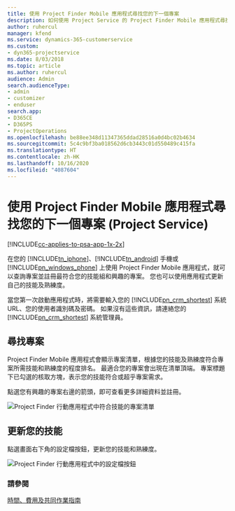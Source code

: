```yaml
---
title: 使用 Project Finder Mobile 應用程式尋找您的下一個專案
description: 如何使用 Project Service 的 Project Finder Mobile 應用程式尋找您的下一個專案
author: ruhercul
manager: kfend
ms.service: dynamics-365-customerservice
ms.custom:
- dyn365-projectservice
ms.date: 8/03/2018
ms.topic: article
ms.author: ruhercul
audience: Admin
search.audienceType:
- admin
- customizer
- enduser
search.app:
- D365CE
- D365PS
- ProjectOperations
ms.openlocfilehash: be88ee348d11347365ddad28516a0d4bc02b4634
ms.sourcegitcommit: 5c4c9bf3ba018562d6cb3443c01d550489c415fa
ms.translationtype: HT
ms.contentlocale: zh-HK
ms.lasthandoff: 10/16/2020
ms.locfileid: "4087604"
---
```

# <a name="find-your-next-project-with-the-project-finder-mobile-app-project-service"></a>使用 Project Finder Mobile 應用程式尋找您的下一個專案 (Project Service)

[!INCLUDE[cc-applies-to-psa-app-1x-2x](../includes/cc-applies-to-psa-app-1x-2x.md)]

在您的 [!INCLUDE[tn_iphone](../includes/tn-iphone.md)]、[!INCLUDE[tn_android](../includes/tn-android.md)] 手機或 [!INCLUDE[pn_windows_phone](../includes/pn-windows-phone.md)] 上使用 Project Finder Mobile 應用程式，就可以查詢專案並註冊最符合您的技能組和興趣的專案。 您也可以使用應用程式更新自己的技能及熟練度。  
  
 當您第一次啟動應用程式時，將需要輸入您的 [!INCLUDE[pn_crm_shortest](../includes/pn-crm-shortest.md)] 系統 URL、您的使用者識別碼及密碼。 如果沒有這些資訊，請連絡您的 [!INCLUDE[pn_crm_shortest](../includes/pn-crm-shortest.md)] 系統管理員。  
  
## <a name="find-a-project"></a>尋找專案  
 Project Finder Mobile 應用程式會顯示專案清單，根據您的技能及熟練度符合專案所需技能和熟練度的程度排名。 最適合您的專案會出現在清單頂端。 專案標題下已勾選的核取方塊，表示您的技能符合或超乎專案需求。  
  
 點選您有興趣的專案右邊的箭頭，即可查看更多詳細資料並註冊。  
  
 ![Project Finder 行動應用程式中符合技能的專案清單](../psa/media/project-service-project-finder-list.png "Project Finder 行動應用程式中符合技能的專案清單")  
  
## <a name="update-your-skills"></a>更新您的技能  
 點選畫面右下角的設定檔按鈕，更新您的技能和熟練度。  
  
 ![Project Finder 行動應用程式中的設定檔按鈕](../psa/media/project-service-project-finder-profile.png "Project Finder 行動應用程式中的設定檔按鈕")  
  
### <a name="see-also"></a>請參閱  
 [時間、費用及共同作業指南](../psa/time-expense-collaboration-guide.md)
